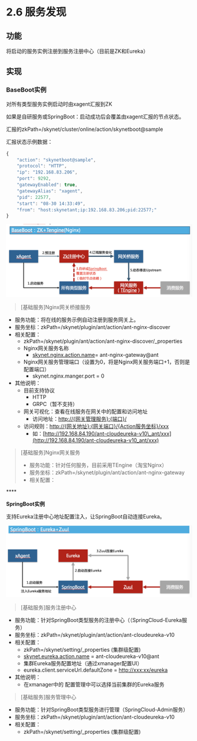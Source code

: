 # 2.6 服务发现

## 功能

将启动的服务实例注册到服务注册中心（目前是ZK和Eureka）

## 实现

### **BaseBoot实例**

对所有类型服务实例启动时由xagent汇报到ZK

如果是自研服务或SpringBoot：启动成功后会覆盖由xagent汇报的节点状态。

汇报的zkPath=/skynet/cluster/online/action/skynetboot@sample

汇报状态示例数据：

```javascript
{
    "action": "skynetboot@sample",
    "protocol": "HTTP",
    "ip": "192.168.83.206",
    "port": 9292,
    "gatewayEnabled": true,
    "gatewayAlias": "xagent",
    "pid": 22577,
    "start": "08-30 14:33:49",
    "from": "host:skynetant;ip:192.168.83.206;pid:22577;"
}
```

![](../.gitbook/assets/image%20%28135%29.png)

> \[基础服务\]Nginx网关桥接服务

* 服务功能：将在线的服务示例自动注册到服务网关上。
* 服务坐标：zkPath=/skynet/plugin/ant/action/ant-nginx-discover
* 相关配置：
  * zkPath=/skynet/plugin/ant/action/ant-nginx-discover/\_properties
  * Nginx网关服务名称
    * [skynet.nginx.action.name](http://skynet.nginx.action.name/)= ant-nginx-gateway@ant
  * Nginx网关服务管理端口（设置为0，将是Nginx网关服务端口+1，否则是配置端口）
    * skynet.nginx.manger.port = 0
* 其他说明：
  * 目前支持协议
    * HTTP
    * GRPC（暂不支持）
  * 网关可视化：查看在线服务在网关中的配置和访问地址
    * 访问地址：[http://{网关管理服务}:{端口}/](http://{网关管理服务}:{端口}/)
  * 访问规则：[http://{网关地址}:{网关端口}/{Action服务坐标}/xxx](http://{网关地址}:{网关端口}/{Action服务坐标}/xxx)
    * 如：[http://192.168.84.190/ant-cloudeureka-v10\_ant/xxx](http://192.168.84.190/ant-cloudeureka-v10_ant/xxx)

> \[基础服务\]Nginx网关服务
>
> * 服务功能：针对任何服务，目前采用TEngine（淘宝Nginx）
> * 服务坐标：zkPath=/skynet/plugin/ant/action/ant-nginx-gateway
> * 相关配置：

\*\*\*\*

**SpringBoot实例**

支持Eureka注册中心地址配置注入，让SpringBoot自动连接Eureka。

![](../.gitbook/assets/image%20%2857%29.png)

> \[基础服务\]服务注册中心

* 服务功能：针对SpringBoot类型服务的注册中心（（SpringCloud-Eureka服务）
* 服务坐标：zkPath=/skynet/plugin/ant/action/ant-cloudeureka-v10
* 相关配置：
  * zkPath=/skynet/setting/\_properties \(集群级配置\)
  * [skynet.eureka.action.name](http://skynet.eureka.action.name/) = ant-cloudeureka-v10@ant
  * 集群Eureka服务配置地址（通过xmanager配置UI）
  * eureka.client.serviceUrl.defaultZone = [http://xxx:xx/eureka](http://xxx:xx/eureka)
* 其他说明：
  * 在xmanager中的 配置管理中可以选择当前集群的Eureka服务

> \[基础服务\]服务管理中心

* 服务功能：针对SpringBoot类型服务进行管理（SpringCloud-Admin服务）
* 服务坐标：zkPath=/skynet/plugin/ant/action/ant-cloudeureka-v10
* 相关配置：
  * zkPath=/skynet/setting/\_properties \(集群级配置\)

